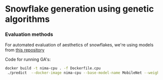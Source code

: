 # Snowflake generation using genetic algorithms

### Evaluation methods 

For automated evaluation of aesthetics of snowflakes, we're using models from [this repository](https://github.com/idealo/image-quality-assessment)

Code for running GA's: 

```bash
docker build -t nima-cpu . -f Dockerfile.cpu
 ./predict  --docker-image nima-cpu --base-model-name MobileNet --weights-file $(pwd)/models/MobileNet/weights_mobilenet_aesthetic_0.07.hdf5 
```

